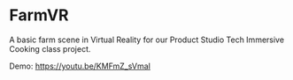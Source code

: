 # FarmVR

A basic farm scene in Virtual Reality for our Product Studio Tech Immersive Cooking class project. 

Demo: https://youtu.be/KMFmZ_sVmaI
